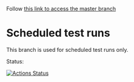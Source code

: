 Follow [this link to access the master branch](//github.com/SolaceDev/pubsubplus-aws-service-integration/tree/master)

# Scheduled test runs

This branch is used for scheduled test runs only.

Status:

[![Actions Status](https://github.com/SolaceDev/pubsubplus-aws-service-integration/workflows/daily-sanity-master/badge.svg?event=schedule)](https://github.com/SolaceDev/pubsubplus-aws-service-integration/actions?query=workflow%3Adaily-sanity-master)

